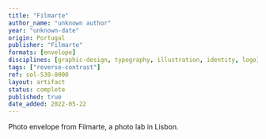 ```yaml
---
title: "Filmarte"
author_name: "unknown author"
year: "unknown-date"
origin: Portugal
publisher: "Filmarte"
formats: [envelope]
disciplines: [graphic-design, typography, illustration, identity, logo]
tags: ["reverse-contrast"]
ref: sol-530-0000
layout: artifact
status: complete
published: true
date_added: 2022-05-22
---
```


Photo envelope from Filmarte, a photo lab in Lisbon.
